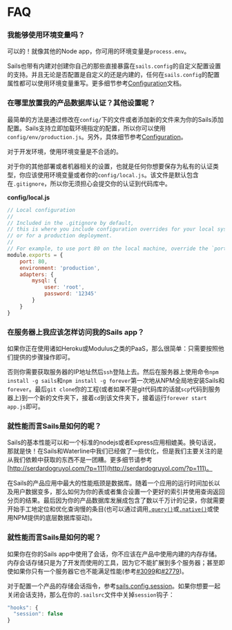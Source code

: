 
# FAQ
### 我能够使用环境变量吗？
可以的！就像其他的Node app，你可用的环境变量是`process.env`。

Sails也带有内建对创建你自己的那些直接暴露在`sails.config`的自定义配置设置的支持。并且无论是否配置是自定义的还是内建的，任何在`sails.config`的配置属性都可以使用环境变量重写。更多细节参考[Configuration](http://sailsjs.org/documentation/concepts/configuration)文档。

### 在哪里放置我的产品数据库认证？其他设置呢？
最简单的方法是通过修改在`config/`下的文件或者添加新的文件来为你的Sails添加配置。Sails支持立即加载环境指定的配置，所以你可以使用`config/env/production.js`。另外，具体细节参考[Configuration](http://sailsjs.org/documentation/concepts/configuration)。

对于开发环境，使用环境变量是不合适的。

对于你的其他部署或者机器相关的设置，也就是任何你想要保存为私有的认证类型，你应该使用环境变量或者你的`config/local.js`。该文件是默认包含在`.gitignore`，所以你无须担心会提交你的认证到代码库中。

**config/local.js**

```javascript
// Local configuration
//
// Included in the .gitignore by default,
// this is where you include configuration overrides for your local system
// or for a production deployment.
//
// For example, to use port 80 on the local machine, override the `port` config
module.exports = {
    port: 80,
    environment: 'production',
    adapters: {
        mysql: {
            user: 'root',
            password: '12345'
        }
    }
}
```

### 在服务器上我应该怎样访问我的Sails app？
如果你正在使用诸如Heroku或Modulus之类的PaaS，那么很简单：只需要按照他们提供的步骤操作即可。

否则你需要获取服务器的IP地址然后`ssh`登陆上去。然后在服务器上使用命令`npm install -g sails`和`npm install -g forever`第一次地从NPM全局地安装Sails和`forever`。最后`git clone`你的工程(或者如果不是git代码库的话就`scp`代码到服务器上)到一个新的文件夹下，接着`cd`到该文件夹下，接着运行`forever start app.js`即可。

### 就性能而言Sails是如何的呢？
Sails的基本性能可以和一个标准的nodejs或者Express应用相媲美。换句话说，那就是快！在Sails和Waterline中我们已经做了一些优化，但是我们主要关注的是从我们依赖中获取的东西不是一团糟。更多细节请参考[http://serdardogruyol.com/?p=111](http://serdardogruyol.com/?p=111)。

在Sails的产品应用中最大的性能瓶颈是数据库。随着一个应用的运行时间加长以及用户数据变多，那么如何为你的表或者集合设置一个更好的索引并使用查询返回分页的结果。最后因为你的产品数据库发展成包含了数以千万计的记录，你就需要开始手工地定位和优化查询慢的条目(也可以通过调用[`.query()`](http://sailsjs.org/documentation/reference/waterline-orm/models/query)或[`.native()`](http://sailsjs.org/documentation/reference/waterline-orm/models/native)或使用NPM提供的底层数据库驱动)。

### 就性能而言Sails是如何的呢？
如果你在你的Sails app中使用了会话，你不应该在产品中使用内建的内存存储。内存会话存储只是为了开发而使用的工具，因为它不能扩展到多个服务器；甚至即使如果你只有一个服务器它也不能满足性能(参考[#3099](https://github.com/balderdashy/sails/issues/3099)和[#2779](https://github.com/balderdashy/sails/issues/2779))。

对于配置一个产品的存储会话指令，参考[sails.config.session](http://sailsjs.org/documentation/reference/configuration/sails-config-session)。如果你想要一起关闭会话支持，那么在你的`.sailsrc`文件中关掉`session`钩子：

```javascript
"hooks": {
  "session": false
}
```


<docmeta name="displayName" value="FAQ">

